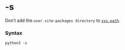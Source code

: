 # -s

Don’t add the `user site-packages directory` to [`sys.path`](/modules/sys/path.md).

### Syntax

```shell
python3 -s
```